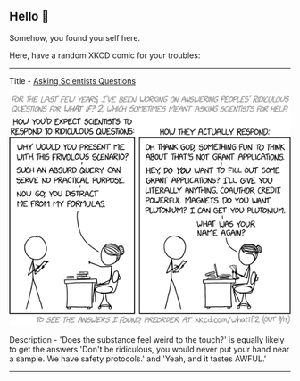 ## Hello 👀

Somehow, you found yourself here.

Here, have a random XKCD comic for your troubles:

-----------------------------------

Title - [Asking Scientists Questions](https://xkcd.com/2655)

![Asking Scientists Questions](./random_comic.png)

Description - 'Does the substance feel weird to the touch?' is equally likely to get the answers 'Don't be ridiculous, you would never put your hand near a sample. We have safety protocols.' and 'Yeah, and it tastes AWFUL.'

-----------------------------------
